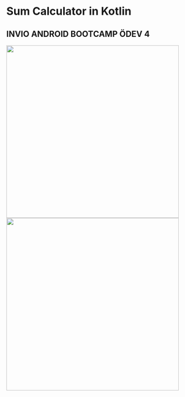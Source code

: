 # Sum Calculator in Kotlin
## INVIO ANDROID BOOTCAMP ÖDEV 4
<img src="https://user-images.githubusercontent.com/57289819/195380265-8b12b9fd-2313-42a4-84f0-966e7b7b1f02.png" height="450px"/>  <img src="https://user-images.githubusercontent.com/57289819/195380273-4ac4081e-b3c5-4e15-8168-333c60899c77.png" height="450px"/>

